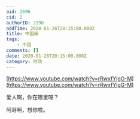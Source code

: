 ```yaml
---
aid: 2696
cid: 2
authorID: 2198
addTime: 2020-01-26T20:15:00.000Z
title: 中国痛
tags:
    - 中国
comments: []
date: 2020-01-26T20:15:00.000Z
category: 时政
---
```


[https://www.youtube.com/watch?v=rRwxfYlgG-M](https://www.youtube.com/watch?v=rRwxfYlgG-M)

爱人啊，你在哪里呀？

阿哥啊，想你啦。

